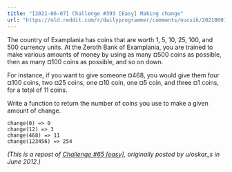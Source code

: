 ```yaml
---
title: "[2021-06-07] Challenge #393 [Easy] Making change"
url: "https://old.reddit.com/r/dailyprogrammer/comments/nucsik/20210607_challenge_393_easy_making_change/"
---
```


The country of Examplania has coins that are worth 1, 5, 10, 25, 100, and 500 currency units. At the Zeroth Bank of Examplania, you are trained to make various amounts of money by using as many ¤500 coins as possible, then as many ¤100 coins as possible, and so on down.

For instance, if you want to give someone ¤468, you would give them four ¤100 coins, two ¤25 coins, one ¤10 coin, one ¤5 coin, and three ¤1 coins, for a total of 11 coins.

Write a function to return the number of coins you use to make a given amount of change.

    change(0) => 0
    change(12) => 3
    change(468) => 11
    change(123456) => 254

*(This is a repost of [Challenge #65 [easy]](https://www.reddit.com/r/dailyprogrammer/comments/v3a89/6152012_challenge_65_easy/), originally posted by u/oskar_s in June 2012.)*